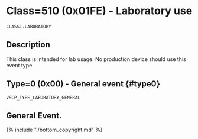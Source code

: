 # Class=510 (0x01FE) - Laboratory use

    CLASS1.LABORATORY

## Description

This class is intended for lab usage. No production device should use this event type. 

## Type=0 (0x00) - General event {#type0}
    VSCP_TYPE_LABORATORY_GENERAL
General Event.
----

{% include "./bottom_copyright.md" %}